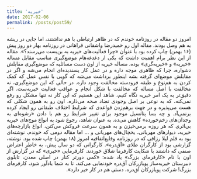 ```yaml
---
title: 'خیریه'
date: 2017-02-06
permalink: /posts/post59/
---
```

<div align="justify" dir="rtl">

امروز دو مقاله در روزنامه خوندم که در ظاهر ارتباطی با هم نداشتند، اما جایی در ریشه به هم وصل بودند. مقاله اول رو حمیدرضا واشقانی فراهانی در روزنامه بهار دو روز پیش (۱۶ بهمن) چاپ کرده بود با عنوان «چرا فعالیت‌های خیریه به بن‌بست می‌رسند؟». مقاله از این نظر برام اهمیت داشت که یکی از دغدغه‌هام موضع‌گیری مناسب مقابل مساله «خیریه» و «خیریه‌گری» بوده. مساله خیریه از اون دست مسائلیه که موضع‌گیری مقابلش دشواره، چرا که ظاهری موجه داره و در عمل کار پسندیده‌ای انجام می‌شه و اگر در مقابلش موضع‌ای گرفته بشه اینطور برداشت می‌شه که گویی با نفس عمل که کمک کردن به هم‌نوع و طبقه فرودسته مخالفت وجود داره. در حالی که این موضع‌گیری، نه مخالفت با اصل مساله که مخالفت با شکل انجام و عواقب فعالیت خیریه‌ست. اگر دقیق‌تر به یک امر خیریه نگاه کنیم، شاهد این هستیم که این کار نه تنها مشکل رو رفع نمی‌کنه، که به نوعی بر اصل وجودی تضاد صحه می‌ذاره، اون رو به همون شکلی که هست می‌پذیره و در جهت برهم‌زدن قواعدی که شرایط اختلاف طبقاتی رو ایجاد کرده بر‌نمی‌آد. و چه بسا پتانسیل موجود برای تغییر شرایط رو هم با دادن «رشوه‌ای به وجدان‌های زخم‌خورده» کاهش می‌ده. به عنوان شاهد، رجوع شود به انواع موج‌های خیریه بی‌اثری که هر روزه برمی‌خیزن و به همون سرعت فروکش می‌کنن، انواع بازارچه‌های خیریه، دیوارهای مهربانی، یخچال‌های مهربانی و ... اما مقاله دومی که خوندم، نوشته‌ای بود به قلم لیلا رزاقی که در روزنامه وقایع‌اتفاقیه امروز (۱۸ بهمن) چاپ شده بود. نوشته، گزارشی بود از کارگران طلای «آق‌دره». کارگرانی که دو سال پیش، به خاطر اعتراض صنفی که داشتند با شکایت کارفرما شلاق خوردند. کارفرمایی «خیری» که در گزارش از اون با نام «کارفرمای بزرگ» یاد شده: «كمی دورتر كنار در اصلی معدن، تابلوی دبيرستان خيريه‌ساز پويازركان آق‌دره خودنمايی می‌كند، تا به شما يادآور شود، كارفرمای بزرگ! شركت پويازركان آق‌دره، دستی هم در كار خير دارد».

</div>
